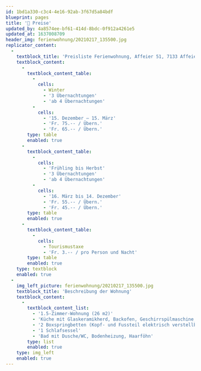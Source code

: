 ```yaml
---
id: 1bd1a330-c3c4-4e16-92ab-3f67d5a84bdf
blueprint: pages
title: '💸 Preise'
updated_by: 4a8574ee-bf61-414d-8bdc-0f912a4261e5
updated_at: 1637008709
header_img: ferienwohnung/20210217_135500.jpg
replicator_content:
  -
    textblock_title: 'Preisliste Ferienwohnung, Affeier 51, 7133 Affeier, Obersaxen für 2022'
    textblock_content:
      -
        textblock_content_table:
          -
            cells:
              - Winter
              - '3 Übernachtungen'
              - 'ab 4 Übernachtungen'
          -
            cells:
              - '15. Dezember – 15. März'
              - 'Fr. 75.-- / Übern.'
              - 'Fr. 65.-- / Übern.'
        type: table
        enabled: true
      -
        textblock_content_table:
          -
            cells:
              - 'Frühling bis Herbst'
              - '3 Übernachtungen'
              - 'ab 4 Übernachtungen'
          -
            cells:
              - '16. März bis 14. Dezember'
              - 'Fr. 55.-- / Übern.'
              - 'Fr. 45.-- / Übern.'
        type: table
        enabled: true
      -
        textblock_content_table:
          -
            cells:
              - Tourismustaxe
              - 'Fr. 3.-- / pro Person und Nacht'
        type: table
        enabled: true
    type: textblock
    enabled: true
  -
    img_left_picture: ferienwohnung/20210217_135500.jpg
    textblock_title: 'Beschreibung der Wohnung'
    textblock_content:
      -
        textblock_content_list:
          - '1.5-Zimmer-Wohnung (26 m2)'
          - 'Küche mit Glaskeramikherd, Backofen, Geschirrspülmaschine, Kaffeemaschine, Wasserkocher, Raclette-Ofen, Fonduegeschirr, Hand-Mixer, Kühlschrank mit kleinem Gefrierfach'
          - '2 Boxspringbetten (Kopf- und Fussteil elektrisch verstellbar, 80 cm breit, die Betten können auseinandergeschoben werden)'
          - '1 Schlafsessel'
          - 'Bad mit Dusche/WC, Bodenheizung, Haarföhn'
        type: list
        enabled: true
    type: img_left
    enabled: true
---
```

